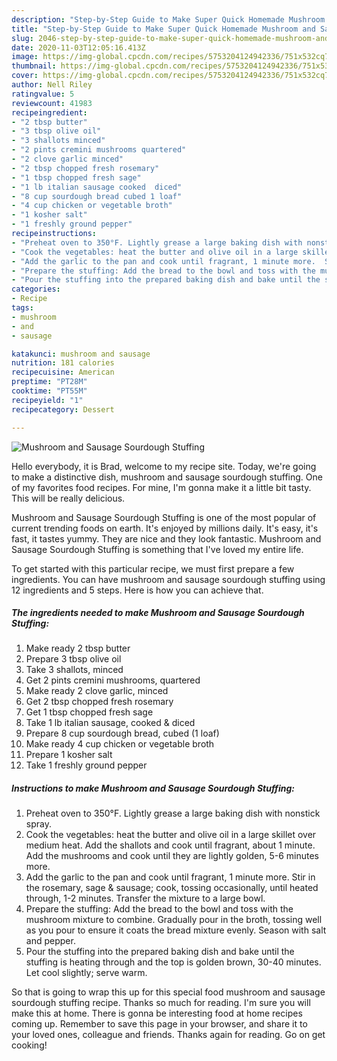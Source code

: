 ```yaml
---
description: "Step-by-Step Guide to Make Super Quick Homemade Mushroom and Sausage Sourdough Stuffing"
title: "Step-by-Step Guide to Make Super Quick Homemade Mushroom and Sausage Sourdough Stuffing"
slug: 2046-step-by-step-guide-to-make-super-quick-homemade-mushroom-and-sausage-sourdough-stuffing
date: 2020-11-03T12:05:16.413Z
image: https://img-global.cpcdn.com/recipes/5753204124942336/751x532cq70/mushroom-and-sausage-sourdough-stuffing-recipe-main-photo.jpg
thumbnail: https://img-global.cpcdn.com/recipes/5753204124942336/751x532cq70/mushroom-and-sausage-sourdough-stuffing-recipe-main-photo.jpg
cover: https://img-global.cpcdn.com/recipes/5753204124942336/751x532cq70/mushroom-and-sausage-sourdough-stuffing-recipe-main-photo.jpg
author: Nell Riley
ratingvalue: 5
reviewcount: 41983
recipeingredient:
- "2 tbsp butter"
- "3 tbsp olive oil"
- "3 shallots minced"
- "2 pints cremini mushrooms quartered"
- "2 clove garlic minced"
- "2 tbsp chopped fresh rosemary"
- "1 tbsp chopped fresh sage"
- "1 lb italian sausage cooked  diced"
- "8 cup sourdough bread cubed 1 loaf"
- "4 cup chicken or vegetable broth"
- "1 kosher salt"
- "1 freshly ground pepper"
recipeinstructions:
- "Preheat oven to 350°F. Lightly grease a large baking dish with nonstick spray."
- "Cook the vegetables: heat the butter and olive oil in a large skillet over medium heat.  Add the shallots and cook until fragrant, about 1 minute.  Add the mushrooms and cook until they are lightly golden, 5-6 minutes more."
- "Add the garlic to the pan and cook until fragrant, 1 minute more.  Stir in the rosemary, sage &amp; sausage; cook, tossing occasionally, until heated through, 1-2 minutes. Transfer the mixture to a large bowl."
- "Prepare the stuffing: Add the bread to the bowl and toss with the mushroom mixture to combine.  Gradually pour in the broth, tossing well as you pour to ensure it coats the bread mixture evenly.  Season with salt and pepper."
- "Pour the stuffing into the prepared baking dish and bake until the stuffing is heating through and the top is golden brown, 30-40 minutes.  Let cool slightly; serve warm."
categories:
- Recipe
tags:
- mushroom
- and
- sausage

katakunci: mushroom and sausage 
nutrition: 181 calories
recipecuisine: American
preptime: "PT28M"
cooktime: "PT55M"
recipeyield: "1"
recipecategory: Dessert

---
```



![Mushroom and Sausage Sourdough Stuffing](https://img-global.cpcdn.com/recipes/5753204124942336/751x532cq70/mushroom-and-sausage-sourdough-stuffing-recipe-main-photo.jpg)

Hello everybody, it is Brad, welcome to my recipe site. Today, we're going to make a distinctive dish, mushroom and sausage sourdough stuffing. One of my favorites food recipes. For mine, I'm gonna make it a little bit tasty. This will be really delicious.



Mushroom and Sausage Sourdough Stuffing is one of the most popular of current trending foods on earth. It's enjoyed by millions daily. It's easy, it's fast, it tastes yummy. They are nice and they look fantastic. Mushroom and Sausage Sourdough Stuffing is something that I've loved my entire life.


To get started with this particular recipe, we must first prepare a few ingredients. You can have mushroom and sausage sourdough stuffing using 12 ingredients and 5 steps. Here is how you can achieve that.

<!--inarticleads1-->

##### The ingredients needed to make Mushroom and Sausage Sourdough Stuffing:

1. Make ready 2 tbsp butter
1. Prepare 3 tbsp olive oil
1. Take 3 shallots, minced
1. Get 2 pints cremini mushrooms, quartered
1. Make ready 2 clove garlic, minced
1. Get 2 tbsp chopped fresh rosemary
1. Get 1 tbsp chopped fresh sage
1. Take 1 lb italian sausage, cooked &amp; diced
1. Prepare 8 cup sourdough bread, cubed (1 loaf)
1. Make ready 4 cup chicken or vegetable broth
1. Prepare 1 kosher salt
1. Take 1 freshly ground pepper




<!--inarticleads2-->

##### Instructions to make Mushroom and Sausage Sourdough Stuffing:

1. Preheat oven to 350°F. Lightly grease a large baking dish with nonstick spray.
1. Cook the vegetables: heat the butter and olive oil in a large skillet over medium heat.  Add the shallots and cook until fragrant, about 1 minute.  Add the mushrooms and cook until they are lightly golden, 5-6 minutes more.
1. Add the garlic to the pan and cook until fragrant, 1 minute more.  Stir in the rosemary, sage &amp; sausage; cook, tossing occasionally, until heated through, 1-2 minutes. Transfer the mixture to a large bowl.
1. Prepare the stuffing: Add the bread to the bowl and toss with the mushroom mixture to combine.  Gradually pour in the broth, tossing well as you pour to ensure it coats the bread mixture evenly.  Season with salt and pepper.
1. Pour the stuffing into the prepared baking dish and bake until the stuffing is heating through and the top is golden brown, 30-40 minutes.  Let cool slightly; serve warm.




So that is going to wrap this up for this special food mushroom and sausage sourdough stuffing recipe. Thanks so much for reading. I'm sure you will make this at home. There is gonna be interesting food at home recipes coming up. Remember to save this page in your browser, and share it to your loved ones, colleague and friends. Thanks again for reading. Go on get cooking!
